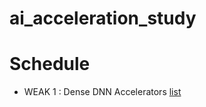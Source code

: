 # ai_acceleration_study

# Schedule
- WEAK 1 : Dense DNN Accelerators [list](https://parkdongho.github.io/paper-review/archive/?tags=architecture,dense)
